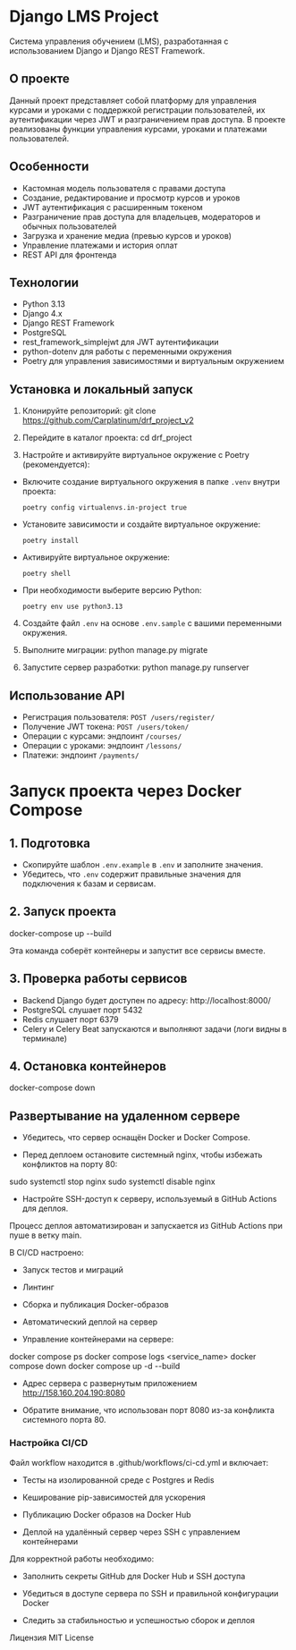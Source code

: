 # Django LMS Project

Система управления обучением (LMS), разработанная с использованием Django и Django REST Framework.

## О проекте

Данный проект представляет собой платформу для управления курсами и уроками с поддержкой регистрации пользователей, их аутентификации через JWT и разграничением прав доступа. В проекте реализованы функции управления курсами, уроками и платежами пользователей.

## Особенности

- Кастомная модель пользователя с правами доступа
- Создание, редактирование и просмотр курсов и уроков
- JWT аутентификация с расширенным токеном
- Разграничение прав доступа для владельцев, модераторов и обычных пользователей
- Загрузка и хранение медиа (превью курсов и уроков)
- Управление платежами и история оплат
- REST API для фронтенда

## Технологии

- Python 3.13
- Django 4.x
- Django REST Framework
- PostgreSQL
- rest_framework_simplejwt для JWT аутентификации
- python-dotenv для работы с переменными окружения
- Poetry для управления зависимостями и виртуальным окружением

## Установка и локальный запуск

1. Клонируйте репозиторий:
git clone https://github.com/Carplatinum/drf_project_v2

2. Перейдите в каталог проекта:
cd drf_project

3. Настройте и активируйте виртуальное окружение с Poetry (рекомендуется):

- Включите создание виртуального окружения в папке `.venv` внутри проекта:
  ```
  poetry config virtualenvs.in-project true
  ```

- Установите зависимости и создайте виртуальное окружение:
  ```
  poetry install
  ```

- Активируйте виртуальное окружение:
  ```
  poetry shell
  ```

- При необходимости выберите версию Python:
  ```
  poetry env use python3.13
  ```

4. Создайте файл `.env` на основе `.env.sample` с вашими переменными окружения.
5. Выполните миграции:
python manage.py migrate

6. Запустите сервер разработки:
python manage.py runserver

## Использование API

- Регистрация пользователя: `POST /users/register/`
- Получение JWT токена: `POST /users/token/`
- Операции с курсами: эндпоинт `/courses/`
- Операции с уроками: эндпоинт `/lessons/`
- Платежи: эндпоинт `/payments/`

# Запуск проекта через Docker Compose

## 1. Подготовка
- Скопируйте шаблон `.env.example` в `.env` и заполните значения.
- Убедитесь, что `.env` содержит правильные значения для подключения к базам и сервисам.

## 2. Запуск проекта

   docker-compose up --build

Эта команда соберёт контейнеры и запустит все сервисы вместе.

## 3. Проверка работы сервисов
- Backend Django будет доступен по адресу: http://localhost:8000/
- PostgreSQL слушает порт 5432
- Redis слушает порт 6379
- Celery и Celery Beat запускаются и выполняют задачи (логи видны в терминале)

## 4. Остановка контейнеров

   docker-compose down
   
## Развертывание на удаленном сервере
- Убедитесь, что сервер оснащён Docker и Docker Compose.

- Перед деплоем остановите системный nginx, чтобы избежать конфликтов на порту 80:

sudo systemctl stop nginx
sudo systemctl disable nginx
- Настройте SSH-доступ к серверу, используемый в GitHub Actions для деплоя.

Процесс деплоя автоматизирован и запускается из GitHub Actions при пуше в ветку main.

В CI/CD настроено:

- Запуск тестов и миграций

- Линтинг

- Сборка и публикация Docker-образов

- Автоматический деплой на сервер

- Управление контейнерами на сервере:

docker compose ps
docker compose logs <service_name>
docker compose down
docker compose up -d --build
- Адрес сервера с развернутым приложением
http://158.160.204.190:8080

* Обратите внимание, что использован порт 8080 из-за конфликта системного порта 80.

### Настройка CI/CD
Файл workflow находится в .github/workflows/ci-cd.yml и включает:

- Тесты на изолированной среде с Postgres и Redis

- Кеширование pip-зависимостей для ускорения

- Публикацию Docker образов на Docker Hub

- Деплой на удалённый сервер через SSH с управлением контейнерами

Для корректной работы необходимо:

- Заполнить секреты GitHub для Docker Hub и SSH доступа

- Убедиться в доступе сервера по SSH и правильной конфигурации Docker

- Следить за стабильностью и успешностью сборок и деплоя

Лицензия
MIT License

